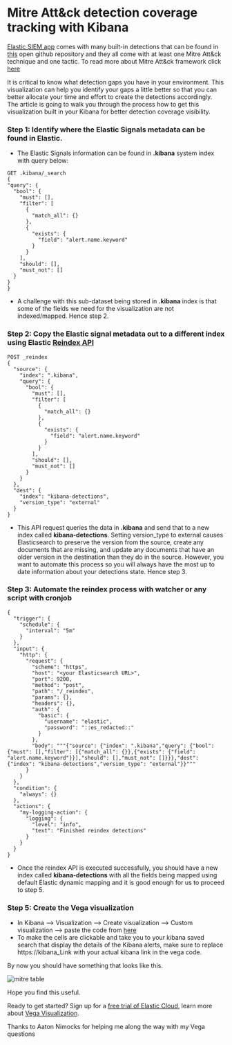 # Mitre Att&ck detection coverage tracking with Kibana

[Elastic SIEM app](https://www.elastic.co/siem) comes with many built-in detections that can be found in [this](https://github.com/elastic/detection-rules) open github repository and they all come with at least one Mitre Att&ck technique and one tactic. To read more about Mitre Att&ck framework click [here](https://attack.mitre.org/)


It is critical to know what detection gaps you have in your environment. This visualization can help you identify your gaps a little better so that you can better allocate your time and effort to create the detections accordingly. The article is going to walk you through the process how to get this visualization built in your Kibana for better detection coverage visibility.

### Step 1: Identify where the Elastic Signals metadata can be found in Elastic. 
  - The Elastic Signals information can be found in **.kibana** system index with query below:
  ```
GET .kibana/_search
{
  "query": {
    "bool": {
      "must": [],
      "filter": [
        {
          "match_all": {}
        },
        {
          "exists": {
            "field": "alert.name.keyword"
          }
        }
      ],
      "should": [],
      "must_not": []
    }
  }
}
````

- A challenge with this sub-dataset being stored in **.kibana** index is that some of the fields we need for the visualization are not indexed/mapped. Hence step 2.

### Step 2: Copy the Elastic signal metadata out to a different index using Elastic [Reindex API](https://www.elastic.co/guide/en/elasticsearch/reference/current/docs-reindex.html)

```
POST _reindex
{
  "source": {
    "index": ".kibana",
    "query": {
      "bool": {
        "must": [],
        "filter": [
          {
            "match_all": {}
          },
          {
            "exists": {
              "field": "alert.name.keyword"
            }
          }
        ],
        "should": [],
        "must_not": []
      }
    }
  },
  "dest": {
    "index": "kibana-detections",
    "version_type": "external"
  }
}
```
- This API request queries the data in **.kibana** and send that to a new index called **kibana-detections**. Setting version_type to external causes Elasticsearch to preserve the version from the source, create any documents that are missing, and update any documents that have an older version in the destination than they do in the source. However, you want to automate this process so you will always have the most up to date information about your detections state. Hence step 3.


### Step 3: Automate the reindex process with watcher or any script with cronjob
```
{
  "trigger": {
    "schedule": {
      "interval": "5m"
    }
  },
  "input": {
    "http": {
      "request": {
        "scheme": "https",
        "host": "<your Elasticsearch URL>",
        "port": 9200,
        "method": "post",
        "path": "/_reindex",
        "params": {},
        "headers": {},
        "auth": {
          "basic": {
            "username": "elastic",
            "password": "::es_redacted::"
          }
        },
        "body": """{"source": {"index": ".kibana","query": {"bool": {"must": [],"filter": [{"match_all": {}},{"exists": {"field": "alert.name.keyword"}}],"should": [],"must_not": []}}},"dest": {"index": "kibana-detections","version_type": "external"}}"""
      }
    }
  },
  "condition": {
    "always": {}
  },
  "actions": {
    "my-logging-action": {
      "logging": {
        "level": "info",
        "text": "Finished reindex detections"
      }
    }
  }
}

```

- Once the reindex API is executed successfully, you should have a new index called **kibana-detections** with all the fields being mapped using default Elastic dynamic mapping and it is good enough for us to proceed to step 5.

### Step 5:  Create the Vega visualization
- In Kibana --> Visualization --> Create visualization --> Custom visualization --> paste the code from [here](./VegaCode/vega_viz.json)
- To make the cells are clickable and take you to your kibana saved search that display the details of the Kibana alerts, make sure to replace https://kibana_Link with your actual kibana link in the vega code. 


By now you should have something that looks like this. 

![mitre table](./pictures/short_giphy.gif)



Hope you find this useful.

Ready to get started? Sign up for a [free trial of Elastic Cloud](https://www.elastic.co/cloud/), learn more about [Vega Visualization](https://www.elastic.co/webinars/vega-plugin-custom-visualizations-with-kibana).

Thanks to Aaton Nimocks for helping me along the way with my Vega questions
